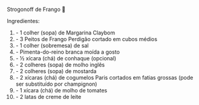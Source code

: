 Strogonoff de Frango :chicken: 

Ingredientes:

1. \- 1 colher (sopa) de Margarina Claybom
2. \- 3 Peitos de Frango Perdigão cortado em cubos médios
3. \- 1 colher (sobremesa) de sal
4. \- Pimenta-do-reino branca moída a gosto
5. \- ½ xícara (chá) de conhaque (opcional)
6. \- 2 colheres (sopa) de molho inglês
7. \- 2 colheres (sopa) de mostarda
8. \- 2 xícaras (chá) de cogumelos Paris cortados em fatias grossas (pode ser substituído por champignon)
9. \- 1 xícara (chá) de molho de tomates
10. \- 2 latas de creme de leite